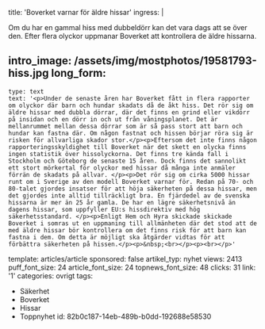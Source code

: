 title: 'Boverket varnar för äldre hissar'
ingress: |
  <p>Om du har en gammal hiss med dubbeldörr kan det vara dags att se över den. Efter flera olyckor uppmanar Boverket att kontrollera de äldre hissarna.
  </p>
  
intro_image: /assets/img/mostphotos/19581793-hiss.jpg
long_form:
  -
    type: text
    text: '<p>Under de senaste åren har Boverket fått in flera rapporter om olyckor där barn och hundar skadats då de åkt hiss. Det rör sig om äldre hissar med dubbla dörrar, där det finns en grind eller vikdörr på insidan och en dörr in och ut från våningsplanet. Det är mellanrummet mellan dessa dörrar som är så pass stort att barn och hundar kan fastna där. Om någon fastnat och hissen börjar röra sig är risken för allvarliga skador stor.</p><p>Eftersom det inte finns någon rapporteringsskyldighet till Boverket när det skett en olycka finns ingen statistik över hissolyckorna. Det finns tre kända fall i Stockholm och Göteborg de senaste 15 åren. Dock finns det sannolikt ett stort mörkertal för olyckor med hissar då många inte anmäler förrän de skadats på allvar. </p><p>Det rör sig om cirka 5000 hissar runt om i Sverige av den modell Boverket varnar för. Redan på 70- och 80-talet gjordes insatser för att höja säkerheten på dessa hissar, men det gjordes inte alltid tillräckligt bra. En fjärdedel av de svenska hissarna är mer än 25 år gamla. De har en lägre säkerhetsnivå än dagens hissar, som uppfyller EU:s hissdirektiv med hög säkerhetsstandard. </p><p>Enligt Hem och Hyra skickade skickade Boverket i somras ut en uppmaning till allmänheten där det stod att de med äldre hissar bör kontrollera om det finns risk för att barn kan fastna i dem. Om detta är möjligt ska åtgärder vidtas för att förbättra säkerheten på hissen.</p><p>&nbsp;<br></p><p><br></p>'
template: articles/article
sponsored: false
artikel_typ: nyhet
views: 2413
puff_font_size: 24
article_font_size: 24
topnews_font_size: 48
clicks: 31
link: '1'
categories: ovrigt
tags:
  - Säkerhet
  - Boverket
  - Hissar
  - Toppnyhet
id: 82b0c187-14eb-489b-b0dd-192688e58530
